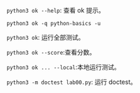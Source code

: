 `python3 ok --help`: 查看 ok 提示。

`python3 ok -q python-basics -u`

`python3 ok`: 运行全部测试。

`python3 ok --score`:查看分数。

`python3 ok ... --local`:本地运行测试。

`python3 -m doctest lab00.py`: 运行 doctest。
